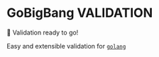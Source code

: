 # GoBigBang VALIDATION

🚀 Validation ready to go!

Easy and extensible validation for [`golang`](https://golang.org/)
